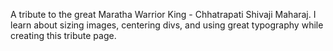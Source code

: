 A tribute to the great Maratha Warrior King - Chhatrapati Shivaji Maharaj.
I learn about sizing images, centering divs, and using great typography while creating this tribute page.
